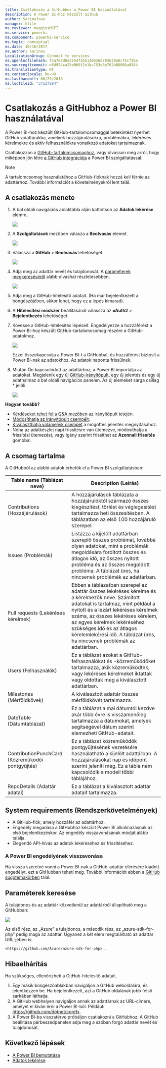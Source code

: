 ```yaml
---
title: Csatlakozás a GitHubhoz a Power BI használatával
description: A Power BI-hoz készült GitHub
author: SarinaJoan
manager: kfile
ms.reviewer: maggiesMSFT
ms.service: powerbi
ms.component: powerbi-service
ms.topic: conceptual
ms.date: 10/16/2017
ms.author: sarinas
LocalizationGroup: Connect to services
ms.openlocfilehash: f4a7e8d0ad254f2b5130026d793629a0cf4cf3be
ms.sourcegitcommit: e8d924ca25e060f2e1bc753e8e762b88066a0344
ms.translationtype: HT
ms.contentlocale: hu-HU
ms.lasthandoff: 06/29/2018
ms.locfileid: "37137284"
---
```

# <a name="connect-to-github-with-power-bi"></a>Csatlakozás a GitHubhoz a Power BI használatával
A Power BI-hoz készült GitHub-tartalomcsomaggal betekintést nyerhet GitHub-adattárakba, amelyek hozzájárulásokra, problémákra, lekéréses kérelmekre és aktív felhasználókra vonatkozó adatokat tartalmaznak.

Csatlakozzon a [GitHub-tartalomcsomaghoz](https://app.powerbi.com/getdata/services/github), vagy olvasson még arról, hogy miképpen jön létre [a GitHub integrációja](https://powerbi.microsoft.com/integrations/github) a Power BI szolgáltatással.

>[!NOTE]
>A tartalomcsomag használatához a GitHub-fióknak hozzá kell férnie az adattárhoz. További információt a követelményekről lent talál.

## <a name="how-to-connect"></a>A csatlakozás menete
1. A bal oldali navigációs ablaktábla alján kattintson az **Adatok lekérése** elemre.
   
   ![](media/service-connect-to-github/pbi_getdata.png) 
2. A **Szolgáltatások** mezőben válasza a **Beolvasás** elemet.
   
   ![](media/service-connect-to-github/pbi_get_services.png) 
3. Válassza a **GitHub** \> **Beolvasás** lehetőséget.
   
   ![](media/service-connect-to-github/github.png)
4. Adja meg az adattár nevét és tulajdonosát. A [paraméterek megkereséséről](#FindingParams) alább olvashat részletesebben.
   
   ![](media/service-connect-to-github/pbi_github1.png)
5. Adja meg a GitHub-hitelesítő adatait. (Ha már bejelentkezett a böngészőjében, akkor lehet, hogy ez a lépés kimarad). 
6. A **Hitelesítési módszer** beállításánál válassza az **oAuth2** \> **Bejelentkezés** lehetőséget. 
7. Kövesse a GitHub-hitelesítés lépéseit. Engedélyezze a hozzáférést a Power BI-hoz készült GitHub-tartalomcsomag részére a GitHub-adatokhoz.
   
   ![](media/service-connect-to-github/github_authorize.png)
   
   Ezzel összekapcsolja a Power BI-t a GitHubbal, és hozzáférést biztosít a Power BI-nak az adatokhoz.  Az adatok naponta frissülnek.
8. Miután Ön kapcsolódott az adattárhoz, a Power BI importálja az adatokat. Megjelenik egy új [GitHub-irányítópult](https://powerbi.microsoft.com/integrations/github), egy új jelentés és egy új adathalmaz a bal oldali navigációs panelen. Az új elemeket sárga csillag \* jelöli.
   
   ![](media/service-connect-to-github/pbi_githubdash.png)

**Hogyan tovább?**

* [Kérdéseket tehet fel a Q&A mezőben](power-bi-q-and-a.md) az irányítópult tetején.
* [Módosíthatja az irányítópult csempéit](service-dashboard-edit-tile.md).
* [Kiválaszthatja valamelyik csempét](service-dashboard-tiles.md) a mögöttes jelentés megnyitásához.
* Noha az adatkészlet napi frissítésre van ütemezve, módosíthatja a frissítési ütemezést, vagy igény szerint frissíthet az **Azonnali frissítés** gombbal.

## <a name="whats-included"></a>A csomag tartalma
A GitHubból az alábbi adatok érhetők el a Power BI szolgáltatásban:     

| Table name (Táblázat neve) | Description (Leírás) |
| --- | --- |
| Contributions (Hozzájárulások) |A hozzájárulások táblázata a hozzájárulóktól származó összes kiegészítést, törlést és véglegesítést tartalmazza heti összesítésben. A táblázatban az első 100 hozzájáruló szerepel. |
| Issues (Problémák) |Listázza a kijelölt adattárban szereplő összes problémát, továbbá olyan adatokat, mint a problémák megoldására fordított összes és átlagos idő, az összes nyitott probléma és az összes megoldott probléma. A táblázat üres, ha nincsenek problémák az adattárban. |
| Pull requests (Lekéréses kérelmek) |Ebben a táblázatban szerepel az adattár összes lekéréses kérelme és a kérelmezők neve. Számított adatokat is tartalmaz, mint például a nyitott és a lezárt lekéréses kérelmek száma, az összes lekéréses kérelem, az egyes kérelmek lekéréséhez szükséges idő és az átlagos kérelemlekérési idő. A táblázat üres, ha nincsenek problémák az adattárban. |
| Users (Felhasználók) |Ez a táblázat azokat a GitHub-felhasználókat és -közreműködőket tartalmazza, akik közreműködtek, vagy lekéréses kérelmeket iktattak vagy oldottak meg a kiválasztott adattárban. |
| Milestones (Mérföldkövek) |A kiválasztott adattár összes mérföldkövét tartalmazza. |
| DateTable (Dátumtáblázat) |Ez a táblázat a mai dátumtól kezdve akár több évre is visszamenőleg tartalmazza a dátumokat, amelyek segítségével dátum szerint elemezheti GitHub-adatait. |
| ContributionPunchCard (Közreműködői pontgyűjtés) |Ez a táblázat közreműködők pontgyűjtésének vezetésére használatható a kijelölt adattárban. A hozzájárulásokat nap és időpont szerint jeleníti meg. Ez a tábla nem kapcsolódik a modell többi táblájához. |
| RepoDetails (Adattár adatai) |Ez a táblázat a kiválasztott adattár adatait tartalmazza. |

## <a name="system-requirements"></a>System requirements (Rendszerkövetelmények)
* A GitHub-fiók, amely hozzáfér az adattárhoz.  
* Engedély megadása a GitHubhoz készült Power BI alkalmazásnak az első bejelentkezéskor. Az engedély visszavonásának módját alább találja.  
* Elegendő API-hívás az adatok lekéréséhez és frissítéséhez.  

### <a name="de-authorize-power-bi"></a>A Power BI engedélyének visszavonása
Ha vissza szeretné vonni a Power BI-nak a GitHub-adattár elérésére kiadott engedélyt, ezt a GitHubban teheti meg. További információt ebben a [GitHub súgótémakörben](https://help.github.com/articles/keeping-your-ssh-keys-and-application-access-tokens-safe/#reviewing-your-authorized-applications-oauth) talál.

<a name="FindingParams"></a>

## <a name="finding-parameters"></a>Paraméterek keresése
A tulajdonos és az adattár közvetlenül az adattárból állapítható meg a GitHubban:

![](media/service-connect-to-github/github_ownerrepo.png)

Az első rész, az „Azure” a tulajdonos, a második rész, az „azure-sdk-for-php” pedig maga az adattár.  Ugyanez a két elem megtalálható az adattár URL-jében is:

    <https://github.com/Azure/azure-sdk-for-php> .

## <a name="troubleshooting"></a>Hibaelhárítás
Ha szükséges, ellenőrizheti a GitHub-hitelesítő adatait.  

1. Egy másik böngészőablakban navigáljon a GitHub weboldalára, és jelentkezzen be. Ha bejelentkezett, azt a GitHub oldalának jobb felső sarkában láthatja.    
2. A GitHub webhelyen navigáljon annak az adattárnak az URL-címére, amelyet el kíván érni a Power BI-ból. Például: https://github.com/dotnet/corefx.  
3. A Power BI-ba visszatérve próbáljon csatlakozni a GitHubhoz. A GitHub beállítása párbeszédpanelen adja meg a szóban forgó adattár nevét és tulajdonosát.  

## <a name="next-steps"></a>Következő lépések
* [A Power BI bemutatása](power-bi-overview.md)
* [Adatok lekérése](service-get-data.md)
